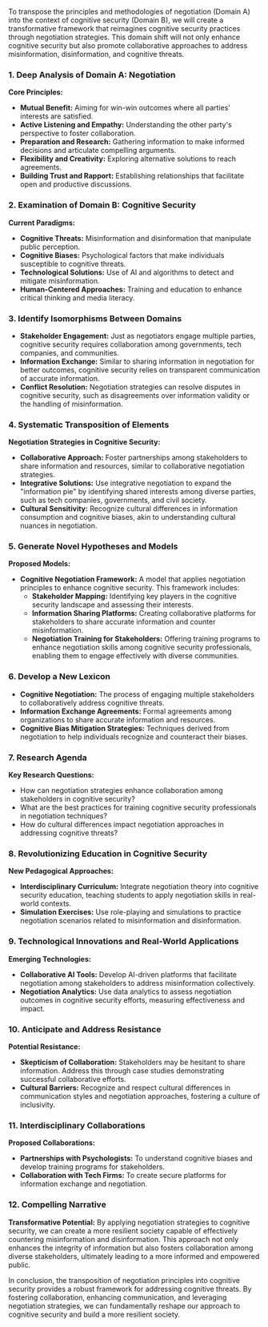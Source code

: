 To transpose the principles and methodologies of negotiation (Domain A) into the context of cognitive security (Domain B), we will create a transformative framework that reimagines cognitive security practices through negotiation strategies. This domain shift will not only enhance cognitive security but also promote collaborative approaches to address misinformation, disinformation, and cognitive threats.

### 1. Deep Analysis of Domain A: Negotiation

**Core Principles:**
- **Mutual Benefit:** Aiming for win-win outcomes where all parties' interests are satisfied.
- **Active Listening and Empathy:** Understanding the other party's perspective to foster collaboration.
- **Preparation and Research:** Gathering information to make informed decisions and articulate compelling arguments.
- **Flexibility and Creativity:** Exploring alternative solutions to reach agreements.
- **Building Trust and Rapport:** Establishing relationships that facilitate open and productive discussions.

### 2. Examination of Domain B: Cognitive Security

**Current Paradigms:**
- **Cognitive Threats:** Misinformation and disinformation that manipulate public perception.
- **Cognitive Biases:** Psychological factors that make individuals susceptible to cognitive threats.
- **Technological Solutions:** Use of AI and algorithms to detect and mitigate misinformation.
- **Human-Centered Approaches:** Training and education to enhance critical thinking and media literacy.

### 3. Identify Isomorphisms Between Domains

- **Stakeholder Engagement:** Just as negotiators engage multiple parties, cognitive security requires collaboration among governments, tech companies, and communities.
- **Information Exchange:** Similar to sharing information in negotiation for better outcomes, cognitive security relies on transparent communication of accurate information.
- **Conflict Resolution:** Negotiation strategies can resolve disputes in cognitive security, such as disagreements over information validity or the handling of misinformation.

### 4. Systematic Transposition of Elements

**Negotiation Strategies in Cognitive Security:**
- **Collaborative Approach:** Foster partnerships among stakeholders to share information and resources, similar to collaborative negotiation strategies.
- **Integrative Solutions:** Use integrative negotiation to expand the "information pie" by identifying shared interests among diverse parties, such as tech companies, governments, and civil society.
- **Cultural Sensitivity:** Recognize cultural differences in information consumption and cognitive biases, akin to understanding cultural nuances in negotiation.

### 5. Generate Novel Hypotheses and Models

**Proposed Models:**
- **Cognitive Negotiation Framework:** A model that applies negotiation principles to enhance cognitive security. This framework includes:
  - **Stakeholder Mapping:** Identifying key players in the cognitive security landscape and assessing their interests.
  - **Information Sharing Platforms:** Creating collaborative platforms for stakeholders to share accurate information and counter misinformation.
  - **Negotiation Training for Stakeholders:** Offering training programs to enhance negotiation skills among cognitive security professionals, enabling them to engage effectively with diverse communities.

### 6. Develop a New Lexicon

- **Cognitive Negotiation:** The process of engaging multiple stakeholders to collaboratively address cognitive threats.
- **Information Exchange Agreements:** Formal agreements among organizations to share accurate information and resources.
- **Cognitive Bias Mitigation Strategies:** Techniques derived from negotiation to help individuals recognize and counteract their biases.

### 7. Research Agenda

**Key Research Questions:**
- How can negotiation strategies enhance collaboration among stakeholders in cognitive security?
- What are the best practices for training cognitive security professionals in negotiation techniques?
- How do cultural differences impact negotiation approaches in addressing cognitive threats?

### 8. Revolutionizing Education in Cognitive Security

**New Pedagogical Approaches:**
- **Interdisciplinary Curriculum:** Integrate negotiation theory into cognitive security education, teaching students to apply negotiation skills in real-world contexts.
- **Simulation Exercises:** Use role-playing and simulations to practice negotiation scenarios related to misinformation and disinformation.

### 9. Technological Innovations and Real-World Applications

**Emerging Technologies:**
- **Collaborative AI Tools:** Develop AI-driven platforms that facilitate negotiation among stakeholders to address misinformation collectively.
- **Negotiation Analytics:** Use data analytics to assess negotiation outcomes in cognitive security efforts, measuring effectiveness and impact.

### 10. Anticipate and Address Resistance

**Potential Resistance:**
- **Skepticism of Collaboration:** Stakeholders may be hesitant to share information. Address this through case studies demonstrating successful collaborative efforts.
- **Cultural Barriers:** Recognize and respect cultural differences in communication styles and negotiation approaches, fostering a culture of inclusivity.

### 11. Interdisciplinary Collaborations

**Proposed Collaborations:**
- **Partnerships with Psychologists:** To understand cognitive biases and develop training programs for stakeholders.
- **Collaboration with Tech Firms:** To create secure platforms for information exchange and negotiation.

### 12. Compelling Narrative

**Transformative Potential:**
By applying negotiation strategies to cognitive security, we can create a more resilient society capable of effectively countering misinformation and disinformation. This approach not only enhances the integrity of information but also fosters collaboration among diverse stakeholders, ultimately leading to a more informed and empowered public.

In conclusion, the transposition of negotiation principles into cognitive security provides a robust framework for addressing cognitive threats. By fostering collaboration, enhancing communication, and leveraging negotiation strategies, we can fundamentally reshape our approach to cognitive security and build a more resilient society.